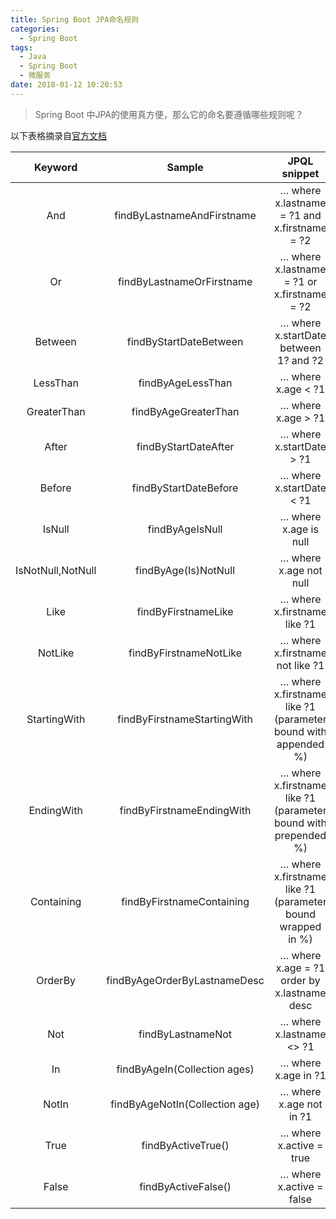```yaml
---
title: Spring Boot JPA命名规则
categories: 
  - Spring Boot
tags:
  - Java
  - Spring Boot
  - 微服务
date: 2018-01-12 10:20:53
---
```


> Spring Boot 中JPA的使用真方便，那么它的命名要遵循哪些规则呢？

<!-- more -->

以下表格摘录自[官方文档](https://docs.spring.io/spring-data/jpa/docs/1.4.3.RELEASE/reference/html/jpa.repositories.html)

| Keyword | Sample	| JPQL snippet |
| :-------: | :-------: | :----------:  |
| And	| findByLastnameAndFirstname	| … where x.lastname = ?1 and x.firstname = ?2 |
| Or	| findByLastnameOrFirstname| 	… where x.lastname = ?1 or x.firstname = ?2 |
| Between	| findByStartDateBetween	| … where x.startDate between 1? and ?2 |
| LessThan	| findByAgeLessThan| 	… where x.age < ?1 |
| GreaterThan	| findByAgeGreaterThan	| … where x.age > ?1 |
| After	| findByStartDateAfter	| … where x.startDate > ?1 |
| Before	| findByStartDateBefore	| … where x.startDate < ?1 |
| IsNull	| findByAgeIsNull	| … where x.age is null |
| IsNotNull,NotNull	| findByAge(Is)NotNull	| … where x.age not null |
| Like	| findByFirstnameLike	| … where x.firstname like ?1 |
| NotLike	| findByFirstnameNotLike	| … where x.firstname not like ?1 |
| StartingWith| 	findByFirstnameStartingWith	| … where x.firstname like ?1 (parameter bound with appended %) |
| EndingWith	| findByFirstnameEndingWith	| … where x.firstname like ?1 (parameter bound with prepended %) |
| Containing	| findByFirstnameContaining	| … where x.firstname like ?1 (parameter bound wrapped in %) |
| OrderBy	| findByAgeOrderByLastnameDesc	| … where x.age = ?1 order by x.lastname desc |
| Not	| findByLastnameNot	| … where x.lastname <> ?1 |
| In	| findByAgeIn(Collection<Age> ages)	| … where x.age in ?1 |
| NotIn| 	findByAgeNotIn(Collection<Age> age) | 	… where x.age not in ?1 |
| True	| findByActiveTrue()	| … where x.active = true |
| False	| findByActiveFalse()	| … where x.active = false |
